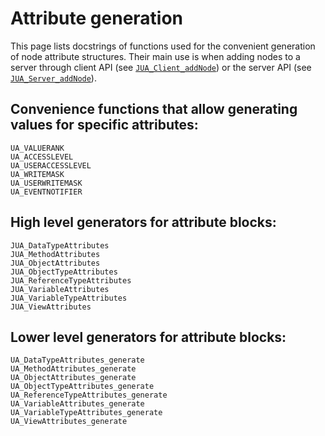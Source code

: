 # Attribute generation

This page lists docstrings of functions used for the convenient generation of
node attribute structures. Their main use is when adding nodes to a server through
client API (see [`JUA_Client_addNode`](@ref)) or the server API (see [`JUA_Server_addNode`](@ref)).

## Convenience functions that allow generating values for specific attributes:

```@docs; canonical = false
UA_VALUERANK
UA_ACCESSLEVEL
UA_USERACCESSLEVEL
UA_WRITEMASK
UA_USERWRITEMASK
UA_EVENTNOTIFIER
```

## High level generators for attribute blocks:

```@docs; canonical = false
JUA_DataTypeAttributes
JUA_MethodAttributes
JUA_ObjectAttributes
JUA_ObjectTypeAttributes
JUA_ReferenceTypeAttributes
JUA_VariableAttributes
JUA_VariableTypeAttributes
JUA_ViewAttributes
```

## Lower level generators for attribute blocks:

```@docs; canonical = false
UA_DataTypeAttributes_generate
UA_MethodAttributes_generate
UA_ObjectAttributes_generate
UA_ObjectTypeAttributes_generate
UA_ReferenceTypeAttributes_generate
UA_VariableAttributes_generate
UA_VariableTypeAttributes_generate
UA_ViewAttributes_generate
```
